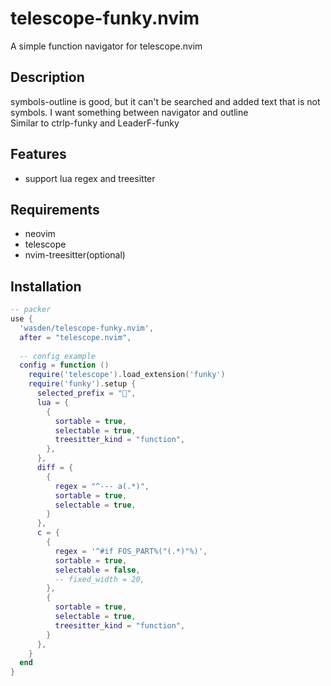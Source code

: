 # telescope-funky.nvim
A simple function navigator for telescope.nvim  
## Description
  symbols-outline is good, but it can't be searched and added text that is not symbols. I want something between navigator and outline  
  Similar to ctrlp-funky and LeaderF-funky
## Features
* support lua regex and treesitter
## Requirements
* neovim
* telescope
* nvim-treesitter(optional)
## Installation
```lua
-- packer
use {
  'wasden/telescope-funky.nvim',
  after = "telescope.nvim",
  
  -- config example
  config = function ()
    require('telescope').load_extension('funky')
    require('funky').setup {
      selected_prefix = "",
      lua = {
        {
          sortable = true,
          selectable = true,
          treesitter_kind = "function",
        },
      },
      diff = {
        {
          regex = "^--- a(.*)",
          sortable = true,
          selectable = true,
        }
      },
      c = {
        {
          regex = '^#if FOS_PART%("(.*)"%)',
          sortable = true,
          selectable = false,
          -- fixed_width = 20,
        },
        {
          sortable = true,
          selectable = true,
          treesitter_kind = "function",
        }
      },
    }
  end
}


```
